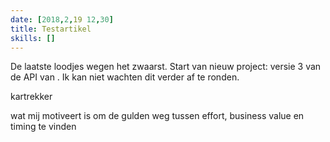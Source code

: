 ```yaml
---
date: [2018,2,19 12,30]
title: Testartikel
skills: []
---
```


De laatste loodjes wegen het zwaarst. Start van nieuw project: versie 3 van de API van . Ik kan niet wachten dit verder af te ronden.


kartrekker

wat mij motiveert is om de gulden weg tussen effort, business value en timing te vinden
